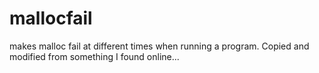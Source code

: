 # mallocfail
makes malloc fail at different times when running a program. Copied and modified from something I found online...

